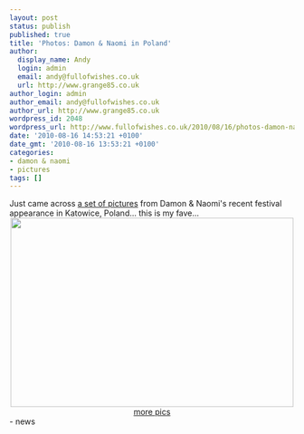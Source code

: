 ```yaml
---
layout: post
status: publish
published: true
title: 'Photos: Damon & Naomi in Poland'
author:
  display_name: Andy
  login: admin
  email: andy@fullofwishes.co.uk
  url: http://www.grange85.co.uk
author_login: admin
author_email: andy@fullofwishes.co.uk
author_url: http://www.grange85.co.uk
wordpress_id: 2048
wordpress_url: http://www.fullofwishes.co.uk/2010/08/16/photos-damon-naomi-in-poland/
date: '2010-08-16 14:53:21 +0100'
date_gmt: '2010-08-16 13:53:21 +0100'
categories:
- damon & naomi
- pictures
tags: []
---
```

<div>Just came across <a href="http://www.flickr.com/photos/macskapocs/tags/damonandnaomi/">a set of pictures</a> from Damon &amp; Naomi&#039;s recent festival appearance in Katowice, Poland... this is my fave...
<div style="text-align: center"> <a href="http://www.flickr.com/photos/macskapocs/4876529595/"><img src="http://farm5.static.flickr.com/4098/4876529595_e612ed82cb.jpg" border="0" height="334" width="500" /></a><br /><a href="http://www.flickr.com/photos/macskapocs/tags/damonandnaomi/">more pics</a> </div>
- news
</p></div>
